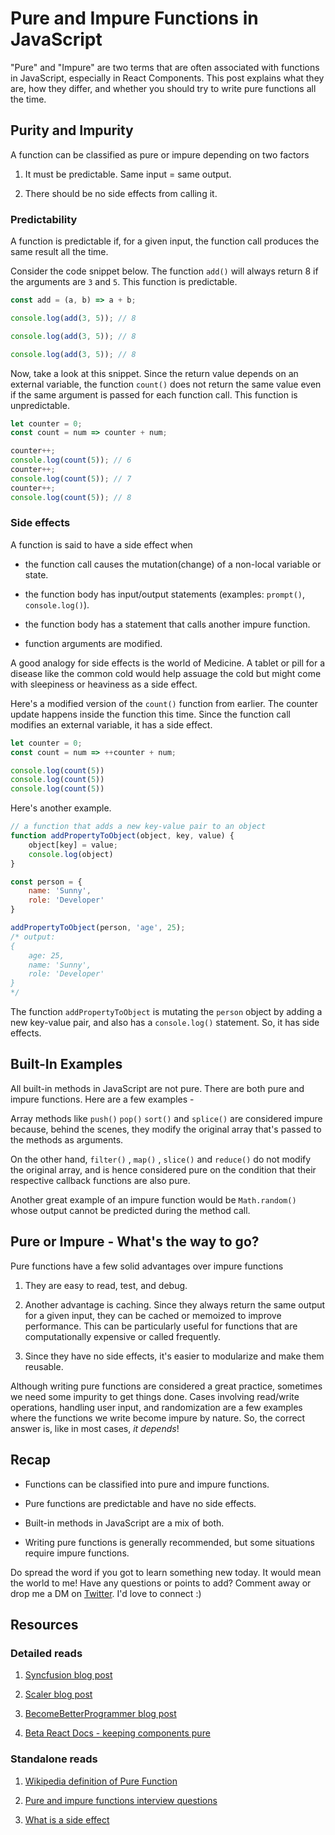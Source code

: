 # Pure and Impure Functions in JavaScript

"Pure" and "Impure" are two terms that are often associated with functions in JavaScript, especially in React Components. This post explains what they are, how they differ, and whether you should try to write pure functions all the time.

## Purity and Impurity

A function can be classified as pure or impure depending on two factors

1. It must be predictable. Same input = same output.
    
2. There should be no side effects from calling it.
    

### Predictability

A function is predictable if, for a given input, the function call produces the same result all the time.

Consider the code snippet below. The function `add()` will always return 8 if the arguments are `3` and `5`. This function is predictable.

```javascript
const add = (a, b) => a + b;

console.log(add(3, 5)); // 8

console.log(add(3, 5)); // 8

console.log(add(3, 5)); // 8
```

Now, take a look at this snippet. Since the return value depends on an external variable, the function `count()` does not return the same value even if the same argument is passed for each function call. This function is unpredictable.

```javascript
let counter = 0;
const count = num => counter + num;

counter++;
console.log(count(5)); // 6
counter++;
console.log(count(5)); // 7
counter++;
console.log(count(5)); // 8
```

### Side effects

A function is said to have a side effect when

* the function call causes the mutation(change) of a non-local variable or state.
    
* the function body has input/output statements (examples: `prompt()`, `console.log()`).
    
* the function body has a statement that calls another impure function.
    
* function arguments are modified.
    

A good analogy for side effects is the world of Medicine. A tablet or pill for a disease like the common cold would help assuage the cold but might come with sleepiness or heaviness as a side effect.

Here's a modified version of the `count()` function from earlier. The counter update happens inside the function this time. Since the function call modifies an external variable, it has a side effect.

```javascript
let counter = 0;
const count = num => ++counter + num;

console.log(count(5))
console.log(count(5))
console.log(count(5))
```

Here's another example.

```javascript
// a function that adds a new key-value pair to an object
function addPropertyToObject(object, key, value) {
    object[key] = value;
    console.log(object)
}

const person = {
    name: 'Sunny',
    role: 'Developer'
}

addPropertyToObject(person, 'age', 25);
/* output:
{
    age: 25,
    name: 'Sunny',
    role: 'Developer'
}
*/
```

The function `addPropertyToObject` is mutating the `person` object by adding a new key-value pair, and also has a `console.log()` statement. So, it has side effects.

## Built-In Examples

All built-in methods in JavaScript are not pure. There are both pure and impure functions. Here are a few examples -

Array methods like `push()` `pop()` `sort()` and `splice()` are considered impure because, behind the scenes, they modify the original array that's passed to the methods as arguments.

On the other hand, `filter()` , `map()` , `slice()` and `reduce()` do not modify the original array, and is hence considered pure on the condition that their respective callback functions are also pure.

Another great example of an impure function would be `Math.random()` whose output cannot be predicted during the method call.

## Pure or Impure - What's the way to go?

Pure functions have a few solid advantages over impure functions

1. They are easy to read, test, and debug.
    
2. Another advantage is caching. Since they always return the same output for a given input, they can be cached or memoized to improve performance. This can be particularly useful for functions that are computationally expensive or called frequently.
    
3. Since they have no side effects, it's easier to modularize and make them reusable.
    

Although writing pure functions are considered a great practice, sometimes we need some impurity to get things done. Cases involving read/write operations, handling user input, and randomization are a few examples where the functions we write become impure by nature. So, the correct answer is, like in most cases, *it depends*!

## Recap

* Functions can be classified into pure and impure functions.
    
* Pure functions are predictable and have no side effects.
    
* Built-in methods in JavaScript are a mix of both.
    
* Writing pure functions is generally recommended, but some situations require impure functions.
    

Do spread the word if you got to learn something new today. It would mean the world to me! Have any questions or points to add? Comment away or drop me a DM on [Twitter](https://twitter.com/abin_john98). I'd love to connect :)

## Resources

### Detailed reads

1. [Syncfusion blog post](https://www.syncfusion.com/blogs/post/pure-and-impure-functions-in-javascript-a-complete-guide.aspx)
    
2. [Scaler blog post](https://www.scaler.com/topics/pure-function-in-javascript/)
    
3. [BecomeBetterProgrammer blog post](https://www.becomebetterprogrammer.com/javascript-pure-and-impure-functions/)
    
4. [Beta React Docs - keeping components pure](https://beta.reactjs.org/learn/keeping-components-pure)
    

### Standalone reads

1. [Wikipedia definition of Pure Function](https://en.wikipedia.org/wiki/Pure_function)
    
2. [Pure and impure functions interview questions](https://javascript.plainenglish.io/what-are-pure-functions-in-javascript-easy-topic-with-complex-questions-in-interview-aa4da06a4236)
    
3. [What is a side effect](https://softwareengineering.stackexchange.com/questions/40297/what-is-a-side-effect)